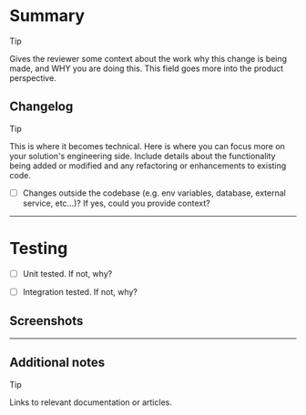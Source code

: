 # Summary

> [!TIP]
> Gives the reviewer some context about the work why this change is being made, and WHY you are doing this. This field goes more into the product perspective.

## Changelog

> [!TIP]
> This is where it becomes technical. Here is where you can focus more on your solution's engineering side. Include details about the functionality being added or modified and any refactoring or enhancements to existing code.

- [ ] Changes outside the codebase (e.g. env variables, database, external service, etc...)? If yes, could you provide context?

---

# Testing

- [ ] Unit tested. If not, why?

- [ ] Integration tested. If not, why?

## Screenshots

---

## Additional notes

> [!TIP]
> Links to relevant documentation or articles.
